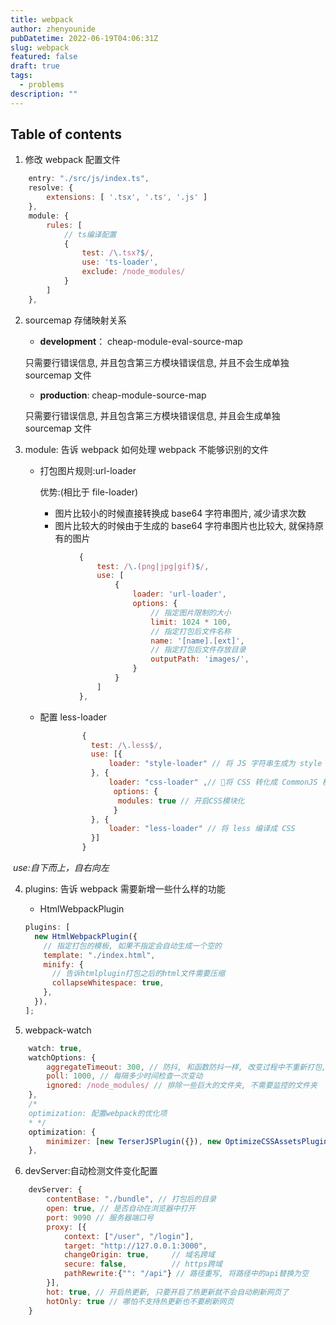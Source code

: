 ```yaml
---
title: webpack
author: zhenyounide
pubDatetime: 2022-06-19T04:06:31Z
slug: webpack
featured: false
draft: true
tags:
  - problems
description: ""
---
```


## Table of contents

1. 修改 webpack 配置文件

```js
	entry: "./src/js/index.ts",
	resolve: {
		extensions: [ '.tsx', '.ts', '.js' ]
   	},
    module: {
        rules: [
            // ts编译配置
            {
                test: /\.tsx?$/,
                use: 'ts-loader',
                exclude: /node_modules/
            }
        ]
    },
```

2. sourcemap 存储映射关系

   - **development**： cheap-module-eval-source-map

   只需要行错误信息, 并且包含第三方模块错误信息, 并且不会生成单独 sourcemap 文件

   - **production**: cheap-module-source-map

   只需要行错误信息, 并且包含第三方模块错误信息, 并且会生成单独 sourcemap 文件

3. module: 告诉 webpack 如何处理 webpack 不能够识别的文件

   - 打包图片规则:url-loader

     优势:(相比于 file-loader)

     - 图片比较小的时候直接转换成 base64 字符串图片, 减少请求次数
     - 图片比较大的时候由于生成的 base64 字符串图片也比较大, 就保持原有的图片

   ```js
               {
                   test: /\.(png|jpg|gif)$/,
                   use: [
                       {
                           loader: 'url-loader',
                           options: {
                               // 指定图片限制的大小
                               limit: 1024 * 100,
                               // 指定打包后文件名称
                               name: '[name].[ext]',
                               // 指定打包后文件存放目录
                               outputPath: 'images/',
                           }
                       }
                   ]
               },
   ```

   - 配置 less-loader

```js
                {
                  test: /\.less$/,
                  use: [{
                      loader: "style-loader" // 将 JS 字符串生成为 style 节点
                  }, {
                      loader: "css-loader" ,// 将 CSS 转化成 CommonJS 模块
                       options: {
                        modules: true // 开启CSS模块化
                       }
                  }, {
                      loader: "less-loader" // 将 less 编译成 CSS
                  }]
                }
```

​ _use:自下而上，自右向左_

4. plugins: 告诉 webpack 需要新增一些什么样的功能

   - HtmlWebpackPlugin

   ```js
   plugins: [
     new HtmlWebpackPlugin({
       // 指定打包的模板, 如果不指定会自动生成一个空的
       template: "./index.html",
       minify: {
         // 告诉htmlplugin打包之后的html文件需要压缩
         collapseWhitespace: true,
       },
     }),
   ];
   ```

5. webpack-watch

```js
    watch: true,
    watchOptions: {
        aggregateTimeout: 300, // 防抖, 和函数防抖一样, 改变过程中不重新打包, 只有改变完成指定时间后才打包
        poll: 1000, // 每隔多少时间检查一次变动
        ignored: /node_modules/ // 排除一些巨大的文件夹, 不需要监控的文件夹
    },
    /*
    optimization: 配置webpack的优化项
    * */
    optimization: {
        minimizer: [new TerserJSPlugin({}), new OptimizeCSSAssetsPlugin({})],
    },
```

6. devServer:自动检测文件变化配置

```js
    devServer: {
        contentBase: "./bundle", // 打包后的目录
        open: true, // 是否自动在浏览器中打开
        port: 9090 // 服务器端口号
        proxy: [{
            context: ["/user", "/login"],
            target: "http://127.0.0.1:3000",
            changeOrigin: true,     // 域名跨域
            secure: false,          // https跨域
            pathRewrite:{"": "/api"} // 路径重写, 将路径中的api替换为空
        }],
        hot: true, // 开启热更新, 只要开启了热更新就不会自动刷新网页了
        hotOnly: true // 哪怕不支持热更新也不要刷新网页
    }
```
